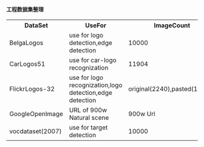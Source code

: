 #### 工程数据集整理

<table>
  <tr>
    <th>DataSet</th>
    <th>UseFor</th>
    <th>ImageCount</th>
  </tr>
  <tr>
    <td>BelgaLogos</td>
    <td>use for logo detection,edge detection</td>
    <td>10000</td>
  </tr>
  <tr>
    <td>CarLogos51</td>
    <td>use for car-logo recognization</td>
    <td>11904</td>
  </tr>
  <tr>
    <td>FlickrLogos-32</td>
    <td>use for logo recognization,logo detection,edge detection</td>
    <td>original(2240),pasted(16032)</td>
  </tr>
  <tr>
    <td>GoogleOpenImage</td>
    <td>URL of 900w Natural scene</td>
    <td>900w Url</td>
  </tr>
  <tr>
    <td>vocdataset(2007)</td>
    <td>use for target detection</td>
    <td>10000</td>
  </tr>
</table>